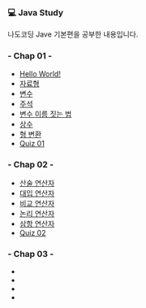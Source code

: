 ### 💻 Java Study
나도코딩 Jave 기본편을 공부한 내용입니다.

### - Chap 01 -
- <a href="https://github.com/oheeo/NadoCording_Java/blob/master/src/chap_01/_01_HelloWorld.java">Hello World!</a><br/>
- <a href="https://github.com/oheeo/NadoCording_Java/blob/master/src/chap_01/_02_DataTypes.java">자료형</a></br>
- <a href="https://github.com/oheeo/NadoCording_Java/blob/master/src/chap_01/_03_Variables.java">변수</a></br>
- <a href="https://github.com/oheeo/NadoCording_Java/blob/master/src/chap_01/_04_Comment.java">주석</a></br>
- <a href="https://github.com/oheeo/NadoCording_Java/blob/master/src/chap_01/_05_VariableNaming.java">변수 이름 짓는 법</a></br>
- <a href="https://github.com/oheeo/NadoCording_Java/blob/master/src/chap_01/_06_Constants.java">상수</a></br>
- <a href="https://github.com/oheeo/NadoCording_Java/blob/master/src/chap_01/_07_TypeCasting.java">형 변환</a></br>
- <a href="https://github.com/oheeo/NadoCording_Java/blob/master/src/chap_01/_Quiz_01.java">Quiz 01</a></br>

### - Chap 02 -
- <a href="https://github.com/oheeo/NadoCording_Java/blob/master/src/chap_02/_01_Operator1.java">산술 연산자</a></br>
- <a href="https://github.com/oheeo/NadoCording_Java/blob/master/src/chap_02/_02_Operator2.java">대입 연산자</a></br>
- <a href="https://github.com/oheeo/NadoCording_Java/blob/master/src/chap_02/_03_Operator3.java">비교 연산자</a></br>
- <a href="https://github.com/oheeo/NadoCording_Java/blob/master/src/chap_02/_04_Operator4.java">논리 연산자</a></br>
- <a href="https://github.com/oheeo/NadoCording_Java/blob/master/src/chap_02/_05_Operator5.java">삼항 연산자</a></br>
- <a href="">Quiz 02</a></br>

### - Chap 03 -
- <a href=""></a></br>
- <a href=""></a></br>
- <a href=""></a></br>
- <a href=""></a></br>
